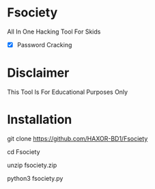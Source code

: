 # Fsociety
All In One Hacking Tool For Skids

- [x] Password Cracking 
# Disclaimer 
This Tool Is For Educational Purposes Only

# Installation

git clone https://github.com/HAXOR-BD1/Fsociety

cd Fsociety

unzip fsociety.zip

python3 fsociety.py

